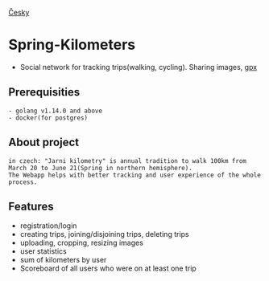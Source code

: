[Česky](https://github.com/ondrejholik/springkilometers/PRECTIME.md)

# Spring-Kilometers
- Social network for tracking trips(walking, cycling). Sharing images, [gpx](https://en.wikipedia.org/wiki/GPS_Exchange_Format)

## Prerequisities
    - golang v1.14.0 and above
    - docker(for postgres)


## About project
    in czech: "Jarni kilometry" is annual tradition to walk 100km from March 20 to June 21(Spring in northern hemisphere).
    The Webapp helps with better tracking and user experience of the whole process.


## Features
 - registration/login
 - creating trips, joining/disjoining trips, deleting trips
 - uploading, cropping, resizing images
 - user statistics
 - sum of kilometers by user
 - Scoreboard of all users who were on at least one trip
